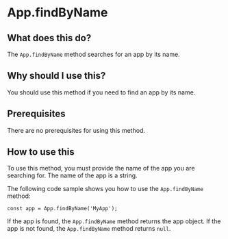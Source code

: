 
  
   # **App.findByName**

## What does this do?

The `App.findByName` method searches for an app by its name.

## Why should I use this?

You should use this method if you need to find an app by its name.

## Prerequisites

There are no prerequisites for using this method.

## How to use this

To use this method, you must provide the name of the app you are searching for. The name of the app is a string.

The following code sample shows you how to use the `App.findByName` method:

```
const app = App.findByName('MyApp');
```

If the app is found, the `App.findByName` method returns the app object. If the app is not found, the `App.findByName` method returns `null`.
  
  